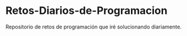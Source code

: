 # Retos-Diarios-de-Programacion
Repositorio de retos de programación que iré solucionando diariamente.
